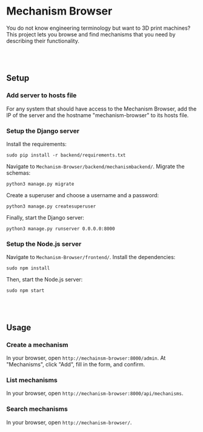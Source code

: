 # Mechanism Browser
You do not know engineering terminology but want to 3D print machines? This project lets you browse and find mechanisms that you need by describing their functionality.


<br></br>
## Setup
### Add server to hosts file
For any system that should have access to the Mechanism Browser, add the IP of the server and the hostname "mechanism-browser" to its hosts file.

### Setup the Django server
Install the requirements:
```
sudo pip install -r backend/requirements.txt
```

Navigate to `Mechanism-Browser/backend/mechanismbackend/`.
Migrate the schemas:
```
python3 manage.py migrate

```
Create a superuser and choose a username and a password:
```
python3 manage.py createsuperuser
```

Finally, start the Django server:
```
python3 manage.py runserver 0.0.0.0:8000
```

### Setup the Node.js server
Navigate to `Mechanism-Browser/frontend/`.
Install the dependencies:
```
sudo npm install
```

Then, start the Node.js server:
```
sudo npm start
```


<br></br>
## Usage
### Create a mechanism
In your browser, open `http://mechainsm-browser:8000/admin`.
At "Mechanisms", click "Add", fill in the form, and confirm.

### List mechanisms
In your browser, open `http://mechanism-browser:8000/api/mechanisms`.

### Search mechanisms
In your browser, open `http://mechanism-browser/`.
